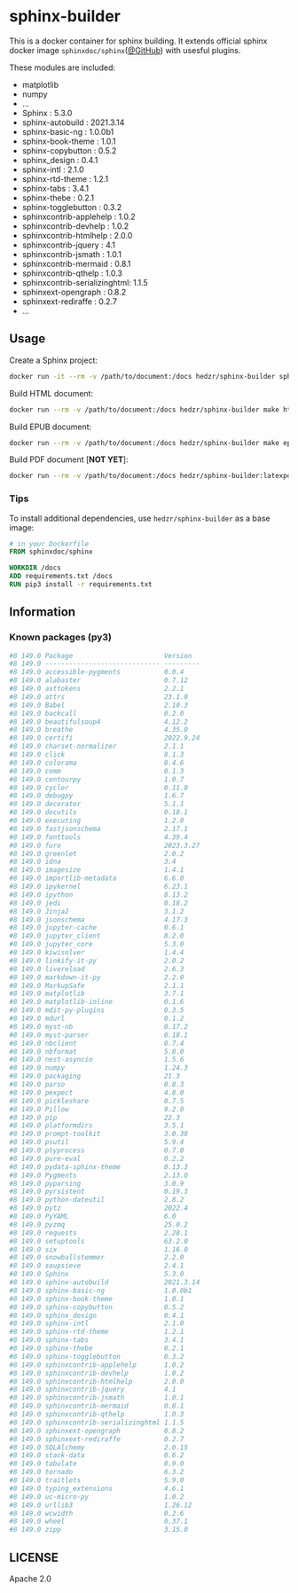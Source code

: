 # sphinx-builder

This is a docker container for sphinx building. It extends official sphinx docker image `sphinxdoc/sphinx`([@GitHub](https://www.github.com/sphinx-doc/docker)) with usesful plugins.

These modules are included:

- matplotlib
- numpy
- ...
- Sphinx                       : 5.3.0
- sphinx-autobuild             : 2021.3.14
- sphinx-basic-ng              : 1.0.0b1
- sphinx-book-theme            : 1.0.1
- sphinx-copybutton            : 0.5.2
- sphinx_design                : 0.4.1
- sphinx-intl                  : 2.1.0
- sphinx-rtd-theme             : 1.2.1
- sphinx-tabs                  : 3.4.1
- sphinx-thebe                 : 0.2.1
- sphinx-togglebutton          : 0.3.2
- sphinxcontrib-applehelp      : 1.0.2
- sphinxcontrib-devhelp        : 1.0.2
- sphinxcontrib-htmlhelp       : 2.0.0
- sphinxcontrib-jquery         : 4.1
- sphinxcontrib-jsmath         : 1.0.1
- sphinxcontrib-mermaid        : 0.8.1
- sphinxcontrib-qthelp         : 1.0.3
- sphinxcontrib-serializinghtml: 1.1.5
- sphinxext-opengraph          : 0.8.2
- sphinxext-rediraffe          : 0.2.7
- ...

## Usage

Create a Sphinx project:

```bash
docker run -it --rm -v /path/to/document:/docs hedzr/sphinx-builder sphinx-quickstart
```

Build HTML document:

```bash
docker run --rm -v /path/to/document:/docs hedzr/sphinx-builder make html
```

Build EPUB document:

```bash
docker run --rm -v /path/to/document:/docs hedzr/sphinx-builder make epub
```

Build PDF document [**NOT YET**]:

```bash
docker run --rm -v /path/to/document:/docs hedzr/sphinx-builder:latexpdf make latexpdf
```

### Tips

To install additional dependencies, use ``hedzr/sphinx-builder`` as a base image:

```dockerfile
# in your Dockerfile
FROM sphinxdoc/sphinx

WORKDIR /docs
ADD requirements.txt /docs
RUN pip3 install -r requirements.txt
```

## Information

### Known packages (py3)

```bash
#8 149.0 Package                       Version
#8 149.0 ----------------------------- ---------
#8 149.0 accessible-pygments           0.0.4
#8 149.0 alabaster                     0.7.12
#8 149.0 asttokens                     2.2.1
#8 149.0 attrs                         23.1.0
#8 149.0 Babel                         2.10.3
#8 149.0 backcall                      0.2.0
#8 149.0 beautifulsoup4                4.12.2
#8 149.0 breathe                       4.35.0
#8 149.0 certifi                       2022.9.24
#8 149.0 charset-normalizer            2.1.1
#8 149.0 click                         8.1.3
#8 149.0 colorama                      0.4.6
#8 149.0 comm                          0.1.3
#8 149.0 contourpy                     1.0.7
#8 149.0 cycler                        0.11.0
#8 149.0 debugpy                       1.6.7
#8 149.0 decorator                     5.1.1
#8 149.0 docutils                      0.18.1
#8 149.0 executing                     1.2.0
#8 149.0 fastjsonschema                2.17.1
#8 149.0 fonttools                     4.39.4
#8 149.0 furo                          2023.3.27
#8 149.0 greenlet                      2.0.2
#8 149.0 idna                          3.4
#8 149.0 imagesize                     1.4.1
#8 149.0 importlib-metadata            6.6.0
#8 149.0 ipykernel                     6.23.1
#8 149.0 ipython                       8.13.2
#8 149.0 jedi                          0.18.2
#8 149.0 Jinja2                        3.1.2
#8 149.0 jsonschema                    4.17.3
#8 149.0 jupyter-cache                 0.6.1
#8 149.0 jupyter_client                8.2.0
#8 149.0 jupyter_core                  5.3.0
#8 149.0 kiwisolver                    1.4.4
#8 149.0 linkify-it-py                 2.0.2
#8 149.0 livereload                    2.6.3
#8 149.0 markdown-it-py                2.2.0
#8 149.0 MarkupSafe                    2.1.1
#8 149.0 matplotlib                    3.7.1
#8 149.0 matplotlib-inline             0.1.6
#8 149.0 mdit-py-plugins               0.3.5
#8 149.0 mdurl                         0.1.2
#8 149.0 myst-nb                       0.17.2
#8 149.0 myst-parser                   0.18.1
#8 149.0 nbclient                      0.7.4
#8 149.0 nbformat                      5.8.0
#8 149.0 nest-asyncio                  1.5.6
#8 149.0 numpy                         1.24.3
#8 149.0 packaging                     21.3
#8 149.0 parso                         0.8.3
#8 149.0 pexpect                       4.8.0
#8 149.0 pickleshare                   0.7.5
#8 149.0 Pillow                        9.2.0
#8 149.0 pip                           22.3
#8 149.0 platformdirs                  3.5.1
#8 149.0 prompt-toolkit                3.0.38
#8 149.0 psutil                        5.9.4
#8 149.0 ptyprocess                    0.7.0
#8 149.0 pure-eval                     0.2.2
#8 149.0 pydata-sphinx-theme           0.13.3
#8 149.0 Pygments                      2.13.0
#8 149.0 pyparsing                     3.0.9
#8 149.0 pyrsistent                    0.19.3
#8 149.0 python-dateutil               2.8.2
#8 149.0 pytz                          2022.4
#8 149.0 PyYAML                        6.0
#8 149.0 pyzmq                         25.0.2
#8 149.0 requests                      2.28.1
#8 149.0 setuptools                    63.2.0
#8 149.0 six                           1.16.0
#8 149.0 snowballstemmer               2.2.0
#8 149.0 soupsieve                     2.4.1
#8 149.0 Sphinx                        5.3.0
#8 149.0 sphinx-autobuild              2021.3.14
#8 149.0 sphinx-basic-ng               1.0.0b1
#8 149.0 sphinx-book-theme             1.0.1
#8 149.0 sphinx-copybutton             0.5.2
#8 149.0 sphinx_design                 0.4.1
#8 149.0 sphinx-intl                   2.1.0
#8 149.0 sphinx-rtd-theme              1.2.1
#8 149.0 sphinx-tabs                   3.4.1
#8 149.0 sphinx-thebe                  0.2.1
#8 149.0 sphinx-togglebutton           0.3.2
#8 149.0 sphinxcontrib-applehelp       1.0.2
#8 149.0 sphinxcontrib-devhelp         1.0.2
#8 149.0 sphinxcontrib-htmlhelp        2.0.0
#8 149.0 sphinxcontrib-jquery          4.1
#8 149.0 sphinxcontrib-jsmath          1.0.1
#8 149.0 sphinxcontrib-mermaid         0.8.1
#8 149.0 sphinxcontrib-qthelp          1.0.3
#8 149.0 sphinxcontrib-serializinghtml 1.1.5
#8 149.0 sphinxext-opengraph           0.8.2
#8 149.0 sphinxext-rediraffe           0.2.7
#8 149.0 SQLAlchemy                    2.0.15
#8 149.0 stack-data                    0.6.2
#8 149.0 tabulate                      0.9.0
#8 149.0 tornado                       6.3.2
#8 149.0 traitlets                     5.9.0
#8 149.0 typing_extensions             4.6.1
#8 149.0 uc-micro-py                   1.0.2
#8 149.0 urllib3                       1.26.12
#8 149.0 wcwidth                       0.2.6
#8 149.0 wheel                         0.37.1
#8 149.0 zipp                          3.15.0
```

## LICENSE

Apache 2.0
